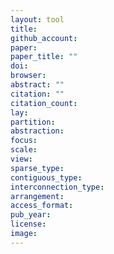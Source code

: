 ```yaml
---
layout: tool
title:
github_account:
paper:
paper_title: ""
doi:
browser:
abstract: ""
citation: ""
citation_count:
lay:
partition:
abstraction:
focus:
scale:
view:
sparse_type:
contiguous_type:
interconnection_type:
arrangement:
access_format:
pub_year:
license:
image:
---
```

